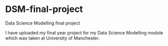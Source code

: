 # DSM-final-project
Data Science Modelling final project 

I have uploaded my final year project for my Data Science Modelling module which was taken at University of Manchester.
